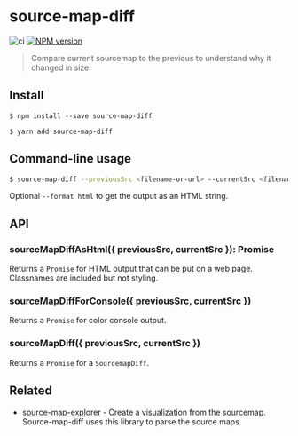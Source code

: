 # source-map-diff

![ci](https://github.com/yargs/yargs/workflows/ci/badge.svg)
[![NPM version][npm-image]][npm-url]

> Compare current sourcemap to the previous to understand why it changed in size.

## Install

```
$ npm install --save source-map-diff

$ yarn add source-map-diff
```

## Command-line usage

```bash
$ source-map-diff --previousSrc <filename-or-url> --currentSrc <filename-or-url>
```

Optional `--format html` to get the output as an HTML string.

## API

### sourceMapDiffAsHtml({ previousSrc, currentSrc }): Promise<string>

Returns a `Promise` for HTML output that can be put on a web page. Classnames are included but not styling.

### sourceMapDiffForConsole({ previousSrc, currentSrc })

Returns a `Promise` for color console output.

### sourceMapDiff({ previousSrc, currentSrc })

Returns a `Promise` for a `SourcemapDiff`.

## Related

- [source-map-explorer](https://github.com/danvk/source-map-explorer) - Create a visualization from the sourcemap. Source-map-diff uses this library to parse the source maps.

[npm-url]: https://www.npmjs.com/package/yargs
[npm-image]: https://img.shields.io/npm/v/yargs.svg
